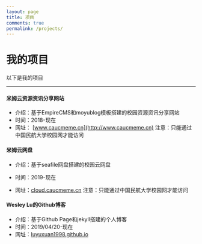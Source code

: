 ```yaml
---
layout: page
title: 项目
comments: true
permalink: /projects/
---
```

# 我的项目
以下是我的项目

---


#### 米姆云资源资讯分享网站

* 介绍：基于EmpireCMS和moyublog模板搭建的校园资源资讯分享网站
* 时间：2018-现在
* 网址： [www.caucmeme.cn](http://www.caucmeme.cn)
注意：只能通过中国民航大学校园网才能访问



#### 米姆云网盘

* 介绍：基于seafile网盘搭建的校园云网盘

* 时间：2019-现在

* 网址：[cloud.caucmeme.cn](http://cloud.caucmeme.cn)
  注意：只能通过中国民航大学校园网才能访问

  
#### Wesley Lu的Github博客
* 介绍：基于Github Page和jekyll搭建的个人博客
* 时间：2019/04/20-现在
* 网址：[luyuxuan1998.github.io](luyuxuan1998.github.io)
